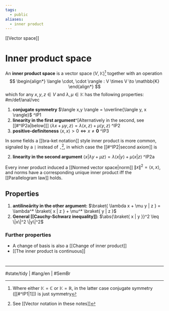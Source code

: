 ```yaml
---
tags:
  - public
aliases:
  - inner product
---
```

[[Vector space]]
# Inner product space

An **inner product space** is a vector space $(V, \mathbb{K})$[^K] together with an operation
$$
\begin{align*}
\langle \cdot, \cdot \rangle : V \times V \to \mathbb{K} 
\end{align*}
$$
which for any $x, y, z \in V$ and $\lambda, \mu \in \mathbb{K}$ has the following properties: #m/def/anal/vec

1. **conjugate symmetry** $\langle x,y \rangle = \overline{\langle y, x \rangle}$ ^IP1
2. **linearity in the first argument**^[Alternatively in the second, see [[#^IP2a|below]]] $\langle \lambda x + \mu y, z \rangle = \lambda \langle x , z \rangle + \mu \langle y,z \rangle$ ^IP2
3. **positive-definiteness** $\langle x,x \rangle > 0 \iff x \neq \mathbf{0}$ ^IP3

  [^K]: Where either $\mathbb{K} = \mathbb{C}$ or $\mathbb{K} = \mathbb{R}$, in the latter case conjugate symmetry ([[#^IP1|1]]) is just symmetry

In some fields a [[bra-ket notation]] style inner product is more common, signaled by a `|` instead of `,`[^con], in which case the [[#^IP2|second axiom]] is

2. **linearity in the second argument** $\langle x | \lambda y + \mu z \rangle = \lambda \langle x | y \rangle + \mu \langle x | z \rangle$ ^IP2a

[^con]: See [[Vector notation in these notes]]

Every inner product induced a [[Normed vector space|norm]] $\|x\|^2 = \langle x,x \rangle$,
and norms have a corresponding unique inner product iff the [[Parallelogram law]] holds.

## Properties

1. **antilineärity in the other argument:**  $\braket{ \lambda x + \mu y | z } = \lambda^* \braket{ x | z } + \mu^* \braket{ y | z }$
2. **General [[Cauchy-Schwarz inequality]]:** $\abs{\braket{ x | y }}^2 \leq \|x\|^2 \|y\|^2$

### Further properties

- A change of basis is also a [[Change of inner product]]
- [[The inner product is continuous]]

#
---
#state/tidy | #lang/en | #SemBr 